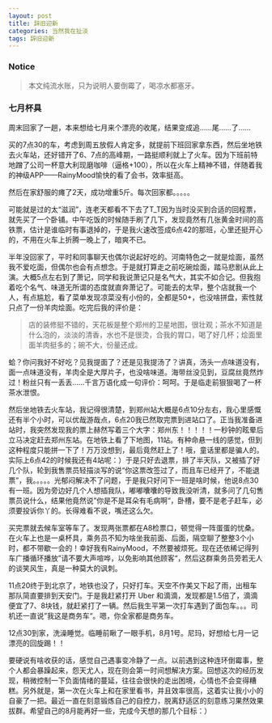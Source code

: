 ```yaml
---
layout: post
title: 辞旧迎新
categories: 当然我在扯淡
tags: 辞旧迎新
---
```


### Notice

> 本文纯流水账，只为说明人要倒霉了，喝凉水都塞牙。

### 七月杯具

周末回家了一趟，本来想给七月来个漂亮的收尾，结果变成追……尾……了……

买的7点30的车，考虑到周五放假人肯定多，就提前下班回家拿东西，然后坐地铁去火车站，还好错开了6、7点的高峰期，一路挺顺利就上了火车。因为下班前特地蹭了公司一杯意大利现磨咖啡（逼格+100），所以在火车上精神不错，伴随着我的神级APP——RainyMood愉快的看了会书，效率挺高。

然后在家舒服的瘫了2天，成功增重5斤。每次回家都。。。。。

可能就是过的太“滋润”，连老天都看不下去了T\_T因为当时没买到合适的回程票，就先买了一个卧铺。中午吃饭的时候随手刷了几下，发现竟然有几张黄金时间的高铁票，估计是谁临时有事退掉的，于是我火速改签成6点42的那班，心里还挺开心的，不用在火车上折腾一晚上了，暗爽不已。

半年没回家了，平时和同事聊天也偶尔说起好吃的。河南特色之一就是烩面，虽然我不爱吃面，但偶尔也会有点想念。于是就打算走之前吃碗烩面，踏马悲剧从此上演。大概5点左右到了萧记，同学和我说萧记只是名气大，其实不如合记。但我抱着吃个名气、味道无所谓的态度就直奔萧记了。可能去的太早，整个店就我一个人，有点尴尬，看了菜单发现凉菜没有小份的，全都是50+，也没啥拼盘，索性就只点了一份羊肉烩面。吃完后我的评价是：

> 店的装修挺不错的，天花板是整个郑州的卫星地图，很壮观；茶水不知道是什么泡的，淡淡的清香，水也不是很烫，合我的胃口，喝了好几杯；烩面里面羊肉挺多的；碗不大，份量还成。

蛤？你问我好不好吃？见我提面了？还是见我提汤了？讲真，汤头一点味道没有，面一点味道没有，羊肉全是大厚片子，也没啥味道。海带丝没见到，豆腐丝竟然炸过！粉丝只有一丢丢……千言万语化成一句评价：呵呵。于是临走前狠狠喝了一杯茶水泄恨。

然后坐地铁去火车站，我记得很清楚，到郑州站大概是6点10分左右，我心里感慨还有半个小时，可以优哉游哉点，6点20我已然取完票到进站口了。正当我准备进站时，我突然发现我的票上赫然写着三个大字：郑州东！！！！！一秒钟的眩晕后立马决定赶去郑州东站。在地铁上看了下地图，11站。有种命悬一线的感觉，但到这种程度只能拼一下了！万万没想到，最后竟然赶上了！哦，童话里都是骗人的。实际上6点42的时候我还有4站呢：）于是只好去退票，排了半天队，又被插了好几个队，轮到我售票员轻描淡写的说“你这票改签过了，而且车已经开了，不能退票”，我。。。。。光郁闷解决不了问题，于是我只好问下一班是啥时候，他说8点30有一班。因为旁边好几个人想插我队，嘟嘟囔囔的导致我没听清，就多问了几句售票员说什么，结果他竟然说”你是不是耳朵有毛病啊“，卧槽，要不是老子赶车，必须要投诉你丫的。长得难看不说，嘴还这么欠。

买完票就去候车室等车了。发现两张票都在A8检票口，顿觉得一阵蛋蛋的忧桑。在火车上也是一桌杯具，乘务员不知为啥坐我前面、后面，隔空聊了整整3个小时，都不带歇一会的！幸好我有RainyMood，不然要被烦死。现在还依稀记得列车广播循环播放”请不要大声喧哗，以免影响其他顾客“，然后这群乘务员旁若无人的谈笑风生，真是一种莫大的讽刺。

11点20终于到北京了，地铁也没了，只好打车。天空不作美又下起了雨，出租车那队简直要排到天安门。于是我赶紧打开 Uber 和滴滴，发现都是1.5倍了，滴滴便宜了7、8块钱，就赶紧打了一辆。然后我生平第一次打车遇到了面包车。。。司机还一直说”我这是商务车“。嗯，你全家都是商务车。

12点30到家，洗澡睡觉。临睡前瞅了一眼手机，8月1号。尼玛，好想给七月一记漂亮的回旋踢！！

要硬说有啥收获的话，感觉自己遇事变冷静了一点。以前遇到这种连环倒霉事，整个人都会暴躁起来，怨天尤人，现在则会第一时间想解决方案。回想这次的经历发现，稍微控制一下负面情绪的蔓延，往往会很快的走出困境，心情也不会变得糟糕。另外就是，第一次在火车上和在家里看书，并且效率很高，这着实让我小小的自豪了一把。最近一直在刻意锻炼自己的自控力，脱离舒适区的刻意练习果然效果拔群。希望自己的8月能再好一些，完成今天想的那几个目标：）